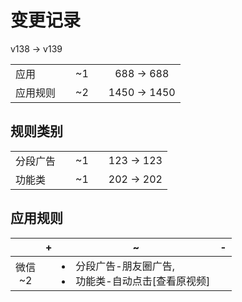 # 变更记录

v138 -> v139

||||||
|-|:-:|:-:|:-:|:-:|
|应用||~1||688 -> 688|
|应用规则||~2||1450 -> 1450|

## 规则类别

||||||
|-|:-:|:-:|:-:|:-:|
|分段广告||~1||123 -> 123|
|功能类||~1||202 -> 202|

## 应用规则

||+|~|-|
|:-:|-|-|-|
|微信<br>~2||<li>分段广告-朋友圈广告,<li>功能类-自动点击[查看原视频]||
